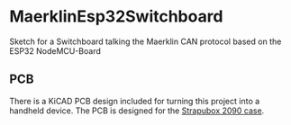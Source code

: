 # MaerklinEsp32Switchboard
Sketch for a Switchboard talking the Maerklin CAN protocol based on the ESP32 NodeMCU-Board


## PCB

There is a KiCAD PCB design included for turning this project into a handheld device.
The PCB is designed for the [Strapubox 2090 case](https://www.reichelt.de/kunststoffgehaeuse-129-x-40-x-26-mm-sp-2090-sw-p33828.html?&trstct=pos_0).